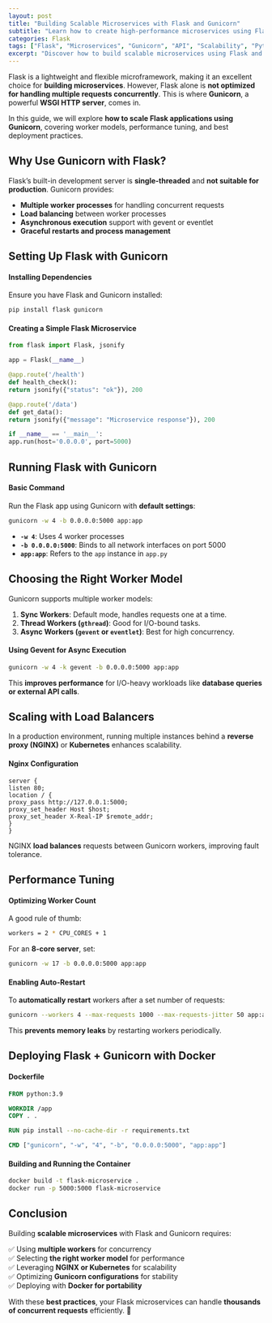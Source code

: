 ```yaml
---
layout: post
title: "Building Scalable Microservices with Flask and Gunicorn"
subtitle: "Learn how to create high-performance microservices using Flask and Gunicorn"
categories: Flask
tags: ["Flask", "Microservices", "Gunicorn", "API", "Scalability", "Python"]
excerpt: "Discover how to build scalable microservices using Flask and Gunicorn. Learn about worker models, performance tuning, and deployment strategies to optimize your API architecture."
---
```

Flask is a lightweight and flexible microframework, making it an excellent choice for **building microservices**. However, Flask alone is **not optimized for handling multiple requests concurrently**. This is where **Gunicorn**, a powerful **WSGI HTTP server**, comes in.

In this guide, we will explore **how to scale Flask applications using Gunicorn**, covering worker models, performance tuning, and best deployment practices.

## Why Use Gunicorn with Flask?

Flask’s built-in development server is **single-threaded** and **not suitable for production**. Gunicorn provides:

- **Multiple worker processes** for handling concurrent requests
- **Load balancing** between worker processes
- **Asynchronous execution** support with gevent or eventlet
- **Graceful restarts and process management**

## Setting Up Flask with Gunicorn

#### Installing Dependencies

Ensure you have Flask and Gunicorn installed:

```bash
pip install flask gunicorn
```

#### Creating a Simple Flask Microservice

```python
from flask import Flask, jsonify

app = Flask(__name__)

@app.route('/health')
def health_check():
return jsonify({"status": "ok"}), 200

@app.route('/data')
def get_data():
return jsonify({"message": "Microservice response"}), 200

if __name__ == '__main__':
app.run(host='0.0.0.0', port=5000)
```

## Running Flask with Gunicorn

#### Basic Command

Run the Flask app using Gunicorn with **default settings**:

```bash
gunicorn -w 4 -b 0.0.0.0:5000 app:app
```

- **`-w 4`**: Uses 4 worker processes
- **`-b 0.0.0.0:5000`**: Binds to all network interfaces on port 5000
- **`app:app`**: Refers to the `app` instance in `app.py`

## Choosing the Right Worker Model

Gunicorn supports multiple worker models:

1. **Sync Workers**: Default mode, handles requests one at a time.
2. **Thread Workers (`gthread`)**: Good for I/O-bound tasks.
3. **Async Workers (`gevent` or `eventlet`)**: Best for high concurrency.

#### Using Gevent for Async Execution

```bash
gunicorn -w 4 -k gevent -b 0.0.0.0:5000 app:app
```

This **improves performance** for I/O-heavy workloads like **database queries or external API calls**.

## Scaling with Load Balancers

In a production environment, running multiple instances behind a **reverse proxy (NGINX)** or **Kubernetes** enhances scalability.

#### Nginx Configuration

```nginx
server {
listen 80;
location / {
proxy_pass http://127.0.0.1:5000;
proxy_set_header Host $host;
proxy_set_header X-Real-IP $remote_addr;
}
}
```

NGINX **load balances** requests between Gunicorn workers, improving fault tolerance.

## Performance Tuning

#### Optimizing Worker Count

A good rule of thumb:

```bash
workers = 2 * CPU_CORES + 1
```

For an **8-core server**, set:

```bash
gunicorn -w 17 -b 0.0.0.0:5000 app:app
```

#### Enabling Auto-Restart

To **automatically restart** workers after a set number of requests:

```bash
gunicorn --workers 4 --max-requests 1000 --max-requests-jitter 50 app:app
```

This **prevents memory leaks** by restarting workers periodically.

## Deploying Flask + Gunicorn with Docker

#### Dockerfile

```dockerfile
FROM python:3.9

WORKDIR /app
COPY . .

RUN pip install --no-cache-dir -r requirements.txt

CMD ["gunicorn", "-w", "4", "-b", "0.0.0.0:5000", "app:app"]
```

#### Building and Running the Container

```bash
docker build -t flask-microservice .
docker run -p 5000:5000 flask-microservice
```

## Conclusion

Building **scalable microservices** with Flask and Gunicorn requires:

✅ Using **multiple workers** for concurrency  
✅ Selecting **the right worker model** for performance  
✅ Leveraging **NGINX or Kubernetes** for scalability  
✅ Optimizing **Gunicorn configurations** for stability  
✅ Deploying with **Docker for portability**

With these **best practices**, your Flask microservices can handle **thousands of concurrent requests** efficiently. 🚀  
